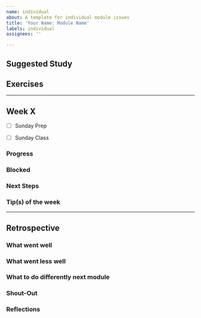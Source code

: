 ```yaml
---
name: individual
about: A template for individual module issues
title: 'Your Name: Module Name'
labels: individual
assignees: ''

---
```


<!-- you will create ONE individual issue per module 
  at the beginning of the module you will fill in Suggested Study & Exercises 
  each week of the module you will add a new section to this ONE issue including
  - check-boxes for prep work and class work
  - checklist for the weekly project (or link to group issue)
  - wednesday check-in
  at the end of the module, you will fill in the Retrospective section 
-->

## Suggested Study
<!-- create a checklist from the module repo README -->
<!-- one check-box per topic is enough, no need to list each link -->

## Exercises
<!-- create a checklist from the module repo README
  link to your exercise repo forks -->

---

<!-- copy this section, once for each week -->
## Week X

<!-- confirm that you prepared for Sunday -->
- [ ] Sunday Prep
<!-- confirm that you have understood the Sunday lesson -->
- [ ] Sunday Class
<!-- link to your week's project -->
<!-- if it's a group project, link to the group issue -->
<!-- if it's an individual project, copy-paste the checklist right here -->


<!-- the next 4 headers are for Wednesday Check-In -->
### Progress

### Blocked

### Next Steps

### Tip(s) of the week

---

## Retrospective
<!-- fill this out at the end of the module -->

### What went well

### What went less well

### What to do differently next module

### Shout-Out

### Reflections
